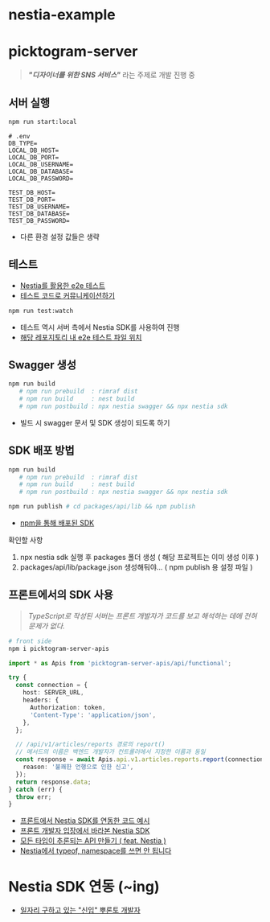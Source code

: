 # nestia-example
# picktogram-server

> **_"디자이너를 위한 SNS 서비스"_** 라는 주제로 개발 진행 중

## 서버 실행

```bash
npm run start:local
```

```text
# .env
DB_TYPE=
LOCAL_DB_HOST=
LOCAL_DB_PORT=
LOCAL_DB_USERNAME=
LOCAL_DB_DATABASE=
LOCAL_DB_PASSWORD=

TEST_DB_HOST=
TEST_DB_PORT=
TEST_DB_USERNAME=
TEST_DB_DATABASE=
TEST_DB_PASSWORD=
```

- 다른 환경 설정 값들은 생략

## 테스트

- [Nestia를 활용한 e2e 테스트](https://kscodebase.tistory.com/642)
- [테스트 코드로 커뮤니케이션하기](https://kscodebase.tistory.com/646)

```bash
npm run test:watch
```

- 테스트 역시 서버 측에서 Nestia SDK를 사용하여 진행
- [해당 레포지토리 내 e2e 테스트 파일 위치](https://github.com/picktogram/server/blob/main/src/test/e2e/users.spec.ts)

## Swagger 생성

```bash
npm run build
   # npm run prebuild  : rimraf dist
   # npm run build     : nest build
   # npm run postbuild : npx nestia swagger && npx nestia sdk
```

- 빌드 시 swagger 문서 및 SDK 생성이 되도록 하기

## SDK 배포 방법

```bash
npm run build
   # npm run prebuild  : rimraf dist
   # npm run build     : nest build
   # npm run postbuild : npx nestia swagger && npx nestia sdk

npm run publish # cd packages/api/lib && npm publish
```

- [npm을 통해 배포된 SDK](https://www.npmjs.com/package/picktogram-server-apis)

확인할 사항

1. npx nestia sdk 실행 후 packages 폴더 생성 ( 해당 프로젝트는 이미 생성 이후 )
2. packages/api/lib/package.json 생성해둬야... ( npm publish 용 설정 파일 )

## 프론트에서의 SDK 사용

> _TypeScript로 작성된 서버는 프론트 개발자가 코드를 보고 해석하는 데에 전혀 문제가 없다._

```bash
# front side
npm i picktogram-server-apis
```

```typescript
import * as Apis from 'picktogram-server-apis/api/functional';

try {
  const connection = {
    host: SERVER_URL,
    headers: {
      Authorization: token,
      'Content-Type': 'application/json',
    },
  };

  // /api/v1/articles/reports 경로의 report()
  // 메서드의 이름은 백엔드 개발자가 컨트롤러에서 지정한 이름과 동일
  const response = await Apis.api.v1.articles.reports.report(connection, articleId, {
    reason: '불쾌한 언행으로 인한 신고',
  });
  return response.data;
} catch (err) {
  throw err;
}
```

- [프론트에서 Nestia SDK를 연동한 코드 예시](https://github.com/picktogram/front/blob/feature/user/picktogram/src/components/main/components/card/cardModal.tsx#L20)
- [프론트 개발자 입장에서 바라본 Nestia SDK](https://sunrise-push-ffa.notion.site/Picktogram-3437f9ef750b43e78ca09c3aae0df46d)
- [모든 타입이 추론되는 API 만들기 ( feat. Nestia )](https://kscodebase.tistory.com/663)
- [Nestia에서 typeof, namespace를 쓰면 안 됩니다](https://kscodebase.tistory.com/676)

# Nestia SDK 연동 (~ing)

- [일자리 구하고 있는 "신입" 뿌론토 개발자](https://sunrise-push-ffa.notion.site/BK-f28d897b19c44e0e992c6f6ff6161fc5)

